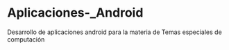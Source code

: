 # Aplicaciones-_Android
Desarrollo de aplicaciones android para la materia de Temas especiales de computación
